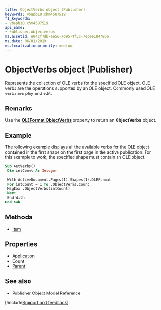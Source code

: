 ```yaml
---
title: ObjectVerbs object (Publisher)
keywords: vbapb10.chm4587519
f1_keywords:
- vbapb10.chm4587519
api_name:
- Publisher.ObjectVerbs
ms.assetid: e04cf7db-ee56-7d95-9f5c-7ecee1844866
ms.date: 06/01/2019
ms.localizationpriority: medium
---
```



# ObjectVerbs object (Publisher)

Represents the collection of OLE verbs for the specified OLE object. OLE verbs are the operations supported by an OLE object. Commonly used OLE verbs are play and edit.
 
## Remarks

Use the **[OLEFormat.ObjectVerbs](Publisher.OLEFormat.ObjectVerbs.md)** property to return an **ObjectVerbs** object. 

## Example

The following example displays all the available verbs for the OLE object contained in the first shape on the first page in the active publication. For this example to work, the specified shape must contain an OLE object.
 
```vb
Sub GetVerbs() 
 Dim intCount As Integer 
 
 With ActiveDocument.Pages(1).Shapes(1).OLEFormat 
 For intCount = 1 To .ObjectVerbs.Count 
 MsgBox .ObjectVerbs(intCount) 
 Next 
 End With 
End Sub
```


## Methods

- [Item](Publisher.ObjectVerbs.Item.md)

## Properties

- [Application](Publisher.ObjectVerbs.Application.md)
- [Count](Publisher.ObjectVerbs.Count.md)
- [Parent](Publisher.ObjectVerbs.Parent.md)

## See also

- [Publisher Object Model Reference](overview/publisher/object-model.md)



[!include[Support and feedback](~/includes/feedback-boilerplate.md)]